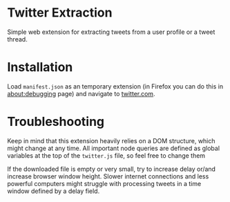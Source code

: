 # Twitter Extraction

Simple web extension for extracting tweets from a user profile or a tweet thread.

# Installation

Load `manifest.json` as an temporary extension (in Firefox you can do this in [about:debugging](about:debugging#/runtime/this-firefox) page) and navigate to [twitter.com](https://twitter.com).

# Troubleshooting

Keep in mind that this extension heavily relies on a DOM structure, which might change at any time. All important node queries are defined as global variables at the top of the `twitter.js` file, so feel free to change them

If the downloaded file is empty or very small, try to increase delay or/and increase browser window height. Slower internet connections and less powerful computers might struggle with processing tweets in a time window defined by a delay field.